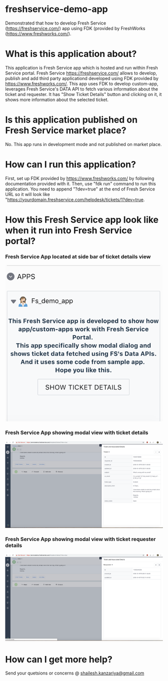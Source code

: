 # freshservice-demo-app
Demonstrated that how to develop Fresh Service (https://freshservice.com/) app using FDK (provided by FreshWorks (https://www.freshworks.com/).
# What is this application about?
This application is Fresh Service app which is hosted and run within Fresh Service portal. Fresh Service https://freshservice.com/ allows to develop, publish and add third party applicationd developed using FDK provided by https://www.freshworks.com/.
This app uses FDK to develop custom-app, leverages Fresh Service's DATA API to fetch various information about the ticket and requester. It has "Show Ticket Details" button and clicking on it, it shows more information about the selected ticket.
# Is this application published on Fresh Service market place?
No. This app runs in development mode and not published on market place.
# How can I run this application?
First, set up FDK provided by https://www.freshworks.com/ by following documentation provided with it. Then, use "fdk run" command to run this application. You need to append "?dev=true" at the end of Fresh Service URL so it will look like "https://yourdomain.freshservice.com/helpdesk/tickets/1?dev=true.
# How this Fresh Service app look like when it run into Fresh Service portal?
### Fresh Service App located at side bar of ticket details view
![FreshService App at ticket side bar location](https://github.com/shailesh-kanzariya/freshservice-demo-app/blob/master/app_screenshots/app_ticket-side_bar.png)
### Fresh Service App showing modal view with ticket details
![Fresh Service App - Ticket Details View](https://github.com/shailesh-kanzariya/freshservice-demo-app/blob/master/app_screenshots/app_tiket_details.png)
### Fresh Service App showing modal view with ticket requester details
![Fresh Service App - Ticket Requester Details](https://github.com/shailesh-kanzariya/freshservice-demo-app/blob/master/app_screenshots/app_req_details.png)
# How can I get more help?
Send your quetsions or concerns @ shailesh.kanzariya@gmail.com
